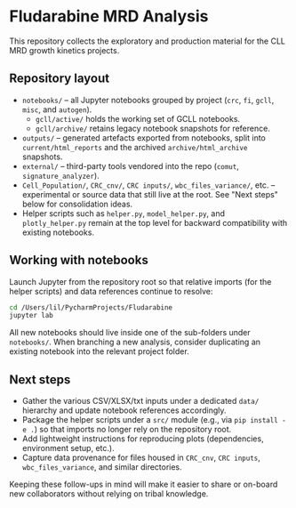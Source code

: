# Fludarabine MRD Analysis

This repository collects the exploratory and production material for the CLL MRD growth kinetics projects.

## Repository layout
- `notebooks/` – all Jupyter notebooks grouped by project (`crc`, `fi`, `gcll`, `misc`, and `autogen`).
  - `gcll/active/` holds the working set of GCLL notebooks.
  - `gcll/archive/` retains legacy notebook snapshots for reference.
- `outputs/` – generated artefacts exported from notebooks, split into `current/html_reports` and the archived `archive/html_archive` snapshots.
- `external/` – third-party tools vendored into the repo (`comut`, `signature_analyzer`).
- `Cell_Population/`, `CRC_cnv/`, `CRC inputs/`, `wbc_files_variance/`, etc. – experimental or source data that still live at the root. See "Next steps" below for consolidation ideas.
- Helper scripts such as `helper.py`, `model_helper.py`, and `plotly_helper.py` remain at the top level for backward compatibility with existing notebooks.

## Working with notebooks
Launch Jupyter from the repository root so that relative imports (for the helper scripts) and data references continue to resolve:

```bash
cd /Users/lil/PycharmProjects/Fludarabine
jupyter lab
```

All new notebooks should live inside one of the sub-folders under `notebooks/`. When branching a new analysis, consider duplicating an existing notebook into the relevant project folder.

## Next steps
- Gather the various CSV/XLSX/txt inputs under a dedicated `data/` hierarchy and update notebook references accordingly.
- Package the helper scripts under a `src/` module (e.g., via `pip install -e .`) so that imports no longer rely on the repository root.
- Add lightweight instructions for reproducing plots (dependencies, environment setup, etc.).
- Capture data provenance for files housed in `CRC_cnv`, `CRC inputs`, `wbc_files_variance`, and similar directories.

Keeping these follow-ups in mind will make it easier to share or on-board new collaborators without relying on tribal knowledge.

